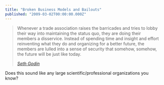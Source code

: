 ```yaml
---
title: "Broken Business Models and Bailouts"
published: "2009-03-02T00:00:00.000Z"
---
```


>Whenever a trade association raises the barricades and tries to lobby their way into maintaining the status quo, they are doing their members a disservice. Instead of spending time and insight and effort reinventing what they do and organizing for a better future, the members are lulled into a sense of security that somehow, somehow, the future will be just like today.
>
><cite>[Seth Godin](http://sethgodin.typepad.com/seths_blog/2009/03/beware-of-trade-guilds-maintaining-the-status-quo.html)</cite>

Does this sound like any large scientific/professional organizations you know?